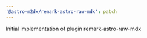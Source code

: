 ```yaml
---
'@astro-m2dx/remark-astro-raw-mdx': patch
---
```


Initial implementation of plugin remark-astro-raw-mdx
